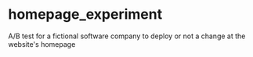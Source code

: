 # homepage_experiment
A/B test for a fictional software company to deploy or not a change at the website's homepage
